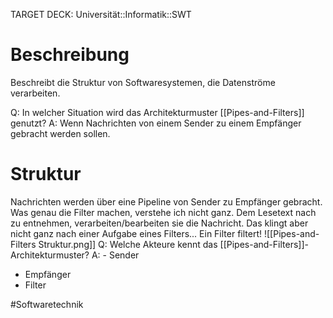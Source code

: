 TARGET DECK: Universität::Informatik::SWT

# Beschreibung
Beschreibt die Struktur von Softwaresystemen, die Datenströme verarbeiten.

Q: In welcher Situation wird das Architekturmuster [[Pipes-and-Filters]] genutzt?
A: Wenn Nachrichten von einem Sender zu einem Empfänger gebracht werden sollen.
<!--ID: 1645543050203-->


# Struktur
Nachrichten werden über eine Pipeline von Sender zu Empfänger gebracht. Was genau die Filter machen, verstehe ich nicht ganz. Dem Lesetext nach zu entnehmen, verarbeiten/bearbeiten sie die Nachricht. Das klingt aber nicht ganz nach einer Aufgabe eines Filters... Ein Filter filtert!
![[Pipes-and-Filters Struktur.png]]
Q: Welche Akteure kennt das [[Pipes-and-Filters]]-Architekturmuster?
A: - Sender
- Empfänger
- Filter
<!--ID: 1645543050326-->





#Softwaretechnik 